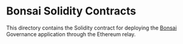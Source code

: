 # Bonsai Solidity Contracts

This directory contains the Solidity contract for deploying the [Bonsai] Governance application through the Ethereum relay. 

[Bonsai]: https://dev.bonsai.xyz
